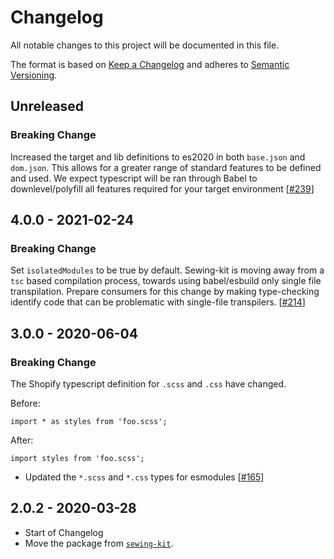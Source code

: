 # Changelog

All notable changes to this project will be documented in this file.

The format is based on [Keep a Changelog](http://keepachangelog.com/en/1.0.0/)
and adheres to [Semantic Versioning](http://semver.org/spec/v2.0.0.html).

## Unreleased

### Breaking Change

Increased the target and lib definitions to es2020 in both `base.json` and `dom.json`. This allows for a greater range of standard features to be defined and used. We expect typescript will be ran through Babel to downlevel/polyfill all features required for your target environment [[#239](https://github.com/Shopify/web-configs/pull/239)]

## 4.0.0 - 2021-02-24

### Breaking Change

Set `isolatedModules` to be true by default. Sewing-kit is moving away from a `tsc` based compilation process, towards using babel/esbuild only single file transpilation. Prepare consumers for this change by making type-checking identify code that can be problematic with single-file transpilers. [[#214](https://github.com/Shopify/web-configs/pull/214)]

## 3.0.0 - 2020-06-04

### Breaking Change

The Shopify typescript definition for `.scss` and `.css` have changed.

Before: 

```
import * as styles from 'foo.scss';
```

After: 

```
import styles from 'foo.scss';
```

- Updated the `*.scss` and `*.css` types for esmodules [[#165](https://github.com/Shopify/web-configs/pull/165)]

## 2.0.2 - 2020-03-28

- Start of Changelog
- Move the package from [`sewing-kit`](https://github.com/Shopify/sewing-kit).

